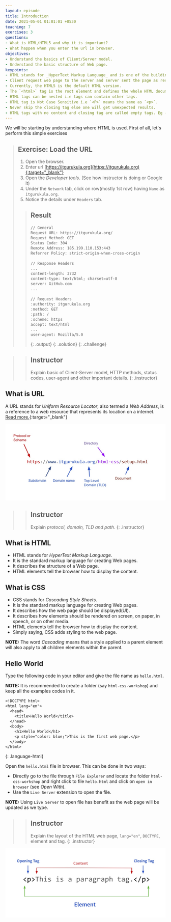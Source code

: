 ```yaml
---
layout: episode
title: Introduction
date: 2021-05-01 01:01:01 +0530
teaching: 7
exercises: 3
questions:
- What is HTML/HTML5 and why it is important?
- What happen when you enter the url in browser.
objectives:
- Understand the basics of Client/Server model.
- Understand the basic structure of Web page.
keypoints:
- HTML stands for _HyperText Markup Language_ and is one of the building block of Web.
- Client request web page to the server and server sent the page as response.
- Currently, the HTML5 is the default HTML version.
- The `<html>` tag is the root element and defines the whole HTML document.
- HTML tags can be nested i.e tags can contain other tags.
- HTML tag is Not Case Sensitive i.e `<P>` means the same as `<p>`.
- Never skip the closing tag else one will get unexpected results.
- HTML tags with no content and closing tag are called empty tags. Eg - `<br>`, `<img>` etc
---
```


We will be starting by understanding where HTML is used. First of all, let's perform
this simple exercises

> ## Exercise: Load the URL
>
> 1. Open the browser.
> 2. Enter url [https://itgurukula.org](https://itgurukula.org){:target="_blank"}
> 3. Open the _Developer tools_. (See how instructor is doing or Google it)
> 4. Under the `Network` tab, click on row(mostly 1st row) having `Name` as `itgurukula.org`.
> 5. Notice the details under `Headers` tab.
>
> > ## Result
> >
> > ~~~
> > // General
> > Request URL: https://itgurukula.org/
> > Request Method: GET
> > Status Code: 304
> > Remote Address: 185.199.110.153:443
> > Referrer Policy: strict-origin-when-cross-origin
> >
> > // Response Headers
> > ...
> > content-length: 3732
> > content-type: text/html; charset=utf-8
> > server: GitHub.com
> > ...
> >
> > // Request Headers
> > :authority: itgurukula.org
> > :method: GET
> > :path: /
> > :scheme: https
> > accept: text/html
> > ...
> > user-agent: Mozilla/5.0
> > ~~~
> >
> > {: .output}
> {: .solution}
{: .challenge}

>> ## Instructor
>>
>> Explain basic of Client-Server model, HTTP methods, status codes, user-agent and other important details.
{: .instructor}

## What is URL

A URL stands for _Uniform Resource Locator_, also termed a _Web Address_, is a reference to a web resource that represents its location on a internet. [Read more.](https://en.wikipedia.org/wiki/URL){:target="_blank"}

<img class="embed-img" src="./assets/img/url.jpg" alt="URL">

>> ## Instructor
>>
>> Explain _protocol, domain, TLD and path_.
{: .instructor}

## What is HTML

- HTML stands for _HyperText Markup Language_.
- It is the standard markup language for creating Web pages.
- It describes the structure of a Web page.
- HTML elements tell the browser how to display the content.

## What is CSS

- CSS stands for _Cascading Style Sheets_.
- It is the standard markup language for creating Web pages.
- It describes how the web page should be displayed(UI).
- It describes how elements should be rendered on screen, on paper, in speech, or on other media.
- HTML elements tell the browser how to display the content.
- Simply saying, CSS adds styling to the web page.

__NOTE:__ The word _Cascading_ means that a style applied to a parent element will also apply to all children elements within the parent.
## Hello World

Type the following code in your editor and give the file name as `hello.html`.

__NOTE:__ It is recommended to create a folder (say `html-css-workshop`) and keep all the examples
codes in it.

~~~
<!DOCTYPE html>
<html lang="en">
  <head>
    <title>Hello World</title>
  </head>
  <body>
    <h1>Hello World</h1>
    <p style="color: blue;">This is the first web page.</p>
  </body>
</html>
~~~
{: .language-html}

Open the `hello.html` file in browser. This can be done in two ways:
  - Directly go to the file through `File Explorer` and locate the folder `html-css-workshop` and right click to file `hello.html` and click on `open in browser` (see _Open With_).
  - Use the `Live Server` extension to open the file.

  __NOTE:__ Using `Live Server` to open file has benefit as the web page will be updated as we type.

>> ## Instructor
>>
>> Explain the layout of the HTML web page, `lang="en"`, `DOCTYPE`, element and tag.
{: .instructor}

<img class="embed-img" src="./assets/img/element.jpg" alt="Element and Tag">


